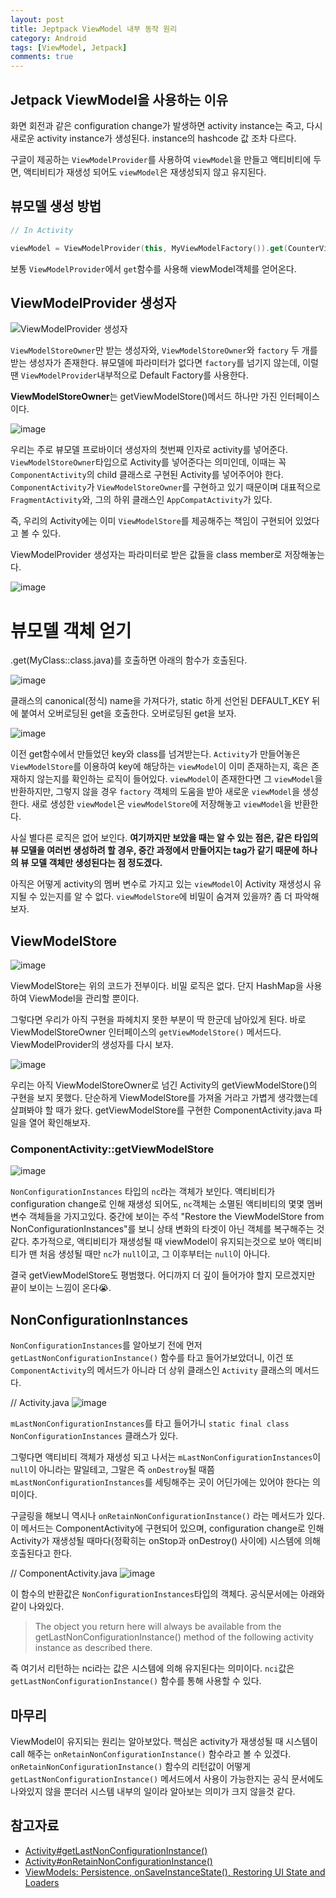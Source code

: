 ```yaml
---
layout: post
title: Jeptpack ViewModel 내부 동작 원리
category: Android
tags: [ViewModel, Jetpack]
comments: true
---
```


## Jetpack ViewModel을 사용하는 이유

화면 회전과 같은 configuration change가 발생하면 activity instance는 죽고, 다시 새로운 activity instance가 생성된다. instance의 hashcode 값 조차 다르다.

구글이 제공하는 `ViewModelProvider`를 사용하여 `viewModel`을 만들고 액티비티에 두면, 액티비티가 재생성 되어도 `viewModel`은 재생성되지 않고 유지된다.

## 뷰모델 생성 방법

```kotlin
// In Activity

viewModel = ViewModelProvider(this, MyViewModelFactory()).get(CounterViewModel::class.java)
```

보통 `ViewModelProvider`에서 `get`함수를 사용해 viewModel객체를 얻어온다.

## ViewModelProvider 생성자

![ViewModelProvider 생성자](https://user-images.githubusercontent.com/18481078/95671579-c8cfd200-0bd3-11eb-846e-75d2a578efe3.png)

`ViewModelStoreOwner`만 받는 생성자와, `ViewModelStoreOwner`와 `factory` 두 개를 받는 생성자가 존재한다.
뷰모델에 파라미터가 없다면 `factory`를 넘기지 않는데, 이럴땐 `ViewModelProvider`내부적으로 Default Factory를 사용한다.

**ViewModelStoreOwner**는 getViewModelStore()메서드 하나만 가진 인터페이스이다.

![image](https://user-images.githubusercontent.com/18481078/95671588-fc126100-0bd3-11eb-9398-b9a82d27ec6c.png)

우리는 주로 뷰모델 프로바이더 생성자의 첫번째 인자로 activity를 넣어준다. `ViewModelStoreOwner`타입으로 Activity를 넣어준다는 의미인데, 이때는 꼭 `ComponentActivity`의 child 클래스로 구현된 Activity를 넣어주어야 한다. `ComponentActivity`가 `ViewModelStoreOwner`를 구현하고 있기 때문이며 대표적으로 `FragmentActivity`와, 그의 하위 클래스인 `AppCompatActivity`가 있다.

즉, 우리의 Activity에는 이미 `ViewModelStore`를 제공해주는 책임이 구현되어 있었다고 볼 수 있다.

ViewModelProvider 생성자는 파라미터로 받은 값들을 class member로 저장해놓는다.

![image](https://user-images.githubusercontent.com/18481078/95671601-13e9e500-0bd4-11eb-828d-f174e81b3cba.png)

# 뷰모델 객체 얻기

.get(MyClass::class.java)를 호출하면 아래의 함수가 호출된다.

![image](https://user-images.githubusercontent.com/18481078/95671638-514e7280-0bd4-11eb-85c0-2a3215f11308.png)

클래스의 canonical(정식) name을 가져다가, static 하게 선언된 DEFAULT_KEY 뒤에 붙여서 오버로딩된 get을 호출한다. 오버로딩된 get을 보자.

![image](https://user-images.githubusercontent.com/18481078/95671640-557a9000-0bd4-11eb-8d2c-98d359372e49.png)

이전 get함수에서 만들었던 key와 class를 넘겨받는다.
`Activity`가 만들어놓은 `ViewModelStore`를 이용하여 key에 해당하는 `viewModel`이 이미 존재하는지, 혹은 존재하지 않는지를 확인하는 로직이 들어있다. `viewModel`이 존재한다면 그 `viewModel`을 반환하지만, 그렇지 않을 경우 `factory` 객체의 도움을 받아 새로운 `viewModel`을 생성한다. 새로 생성한 `viewModel`은 `viewModelStore`에 저장해놓고 `viewModel`을 반환한다.

사실 별다른 로직은 없어 보인다. **여기까지만 보았을 때는 알 수 있는 점은, 같은 타입의 뷰 모델을 여러번 생성하려 할 경우, 중간 과정에서 만들어지는 tag가 같기 때문에 하나의 뷰 모델 객체만 생성된다는 점 정도겠다.**

아직은 어떻게 activity의 멤버 변수로 가지고 있는 `viewModel`이 Activity 재생성시 유지될 수 있는지를 알 수 없다. `viewModelStore`에 비밀이 숨겨져 있을까? 좀 더 파악해보자.

## ViewModelStore

![image](https://user-images.githubusercontent.com/18481078/95671652-7347f500-0bd4-11eb-9f57-c1d6616ea120.png)

ViewModelStore는 위의 코드가 전부이다. 비밀 로직은 없다. 단지 HashMap을 사용하여 ViewModel을 관리할 뿐이다.

그렇다면 우리가 아직 구현을 파헤치지 못한 부분이 딱 한군데 남아있게 된다. 바로 ViewModelStoreOwner 인터페이스의 `getViewModelStore()` 메서드다. ViewModelProvider의 생성자를 다시 보자.

![image](https://user-images.githubusercontent.com/18481078/95671659-7e9b2080-0bd4-11eb-8610-b508779924b5.png)

우리는 아직 ViewModelStoreOwner로 넘긴 Activity의 getViewModelStore()의 구현을 보지 못했다. 단순하게 ViewModelStore를 가져올 거라고 가볍게 생각했는데 살펴봐야 할 때가 왔다. getViewModelStore를 구현한 ComponentActivity.java 파일을 열어 확인해보자.

### ComponentActivity::getViewModelStore

![image](https://user-images.githubusercontent.com/18481078/95671664-8fe42d00-0bd4-11eb-9bb0-40ccf5827e2c.png)

`NonConfigurationInstances` 타입의 `nc`라는 객체가 보인다. 액티비티가 configuration change로 인해 재생성 되어도, `nc`객체는 소멸된 액티비티의 몇몇 멤버 변수 객체들을 가지고있다. 중간에 보이는 주석 "Restore the ViewModelStore from NonConfigurationInstances"를 보니 상태 변화의 타겟이 아닌 객체를 복구해주는 것 같다. 추가적으로, 액티비티가 재생성될 때 viewModel이 유지되는것으로 보아 액티비티가 맨 처음 생성될 때만 `nc`가 `null`이고, 그 이후부터는 `null`이 아니다.

결국 getViewModelStore도 평범했다. 어디까지 더 깊이 들어가야 할지 모르겠지만 끝이 보이는 느낌이 온다😭.

## NonConfigurationInstances

`NonConfigurationInstances`를 알아보기 전에 먼저 `getLastNonConfigurationInstance()` 함수를 타고 들어가보았더니, 이건 또 `ComponentActivity`의 메서드가 아니라 더 상위 클래스인 `Activity` 클래스의 메서드다.

// Activity.java
![image](https://user-images.githubusercontent.com/18481078/95671679-cae66080-0bd4-11eb-8057-50bc0c4864aa.png)

`mLastNonConfigurationInstances`를 타고 들어가니 `static final class NonConfigurationInstances` 클래스가 있다.

그렇다면 액티비티 객체가 재생성 되고 나서는 `mLastNonConfigurationInstances`이 `null`이 아니라는 말일테고, 그말은 즉 `onDestroy`될 때쯤 `mLastNonConfigurationInstances`를 세팅해주는 곳이 어딘가에는 있어야 한다는 의미이다.

구글링을 해보니 역시나 `onRetainNonConfigurationInstance()` 라는 메서드가 있다. 이 메서드는 ComponentActivity에 구현되어 있으며, configuration change로 인해 Activity가 재생성될 때마다(정확히는 onStop과 onDestroy() 사이에) 시스템에 의해 호출된다고 한다.

// ComponentActivity.java
![image](https://user-images.githubusercontent.com/18481078/95671680-ccb02400-0bd4-11eb-821c-e9bd99e75778.png)

이 함수의 반환값은 `NonConfigurationInstances`타입의 객체다. 공식문서에는 아래와 같이 나와있다.

> The object you return here will always be available from the getLastNonConfigurationInstance() method of the following activity instance as described there.

즉 여기서 리턴하는 nci라는 값은 시스템에 의해 유지된다는 의미이다. `nci`값은 `getLastNonConfigurationInstance()` 함수를 통해 사용할 수 있다.

## 마무리

ViewModel이 유지되는 원리는 알아보았다.
핵심은 activity가 재생성될 때 시스템이 call 해주는 `onRetainNonConfigurationInstance()` 함수라고 볼 수 있겠다. `onRetainNonConfigurationInstance()` 함수의 리턴값이 어떻게 `getLastNonConfigurationInstance()` 메서드에서 사용이 가능한지는 공식 문서에도 나와있지 않을 뿐더러 시스템 내부의 일이라 알아보는 의미가 크지 않을것 같다.

## 참고자료

- [Activity#getLastNonConfigurationInstance()](<https://developer.android.com/reference/android/app/Activity#getLastNonConfigurationInstance()>)
- [Activity#onRetainNonConfigurationInstance()](<https://developer.android.com/reference/android/app/Activity#onRetainNonConfigurationInstance()>)
- [ViewModels: Persistence, onSaveInstanceState(), Restoring UI State and Loaders](https://medium.com/androiddevelopers/viewmodels-persistence-onsaveinstancestate-restoring-ui-state-and-loaders-fc7cc4a6c090)
